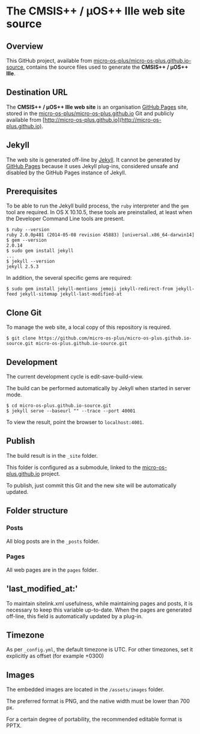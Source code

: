 # The CMSIS++ / µOS++ IIIe web site source


## Overview

This GitHub project, available from [micro-os-plus/micro-os-plus.github.io-source](https://github.com/micro-os-plus/micro-os-plus.github.io-source), contains the source files used to generate the **CMSIS++ / µOS++ IIIe**.

## Destination URL

The **CMSIS++ / µOS++ IIIe web site** is an organisation [GitHub Pages](https://pages.github.com) site, stored in the [micro-os-plus/micro-os-plus.github.io](https://github.com/micro-os-plus/micro-os-plus.github.io) Git and publicly available from [http://micro-os-plus.github.io](http://micro-os-plus.github.io).


## Jekyll

The web site is generated off-line by [Jekyll](http://jekyllrb.com). It cannot be generated by [GitHub Pages](https://pages.github.com) because it uses Jekyll plug-ins, considered unsafe and disabled by the GitHub Pages instance of Jekyll.

## Prerequisites

To be able to run the Jekyll build process, the `ruby` interpreter and the `gem` tool are required. In OS X 10.10.5, these tools are preinstalled, at least when the Developer Command Line tools are present.

	$ ruby --version
	ruby 2.0.0p481 (2014-05-08 revision 45883) [universal.x86_64-darwin14]
	$ gem --version
	2.0.14
	$ sudo gem install jekyll
	...
	$ jekyll --version
	jekyll 2.5.3


In addition, the several specific gems are required:

	$ sudo gem install jekyll-mentions jemoji jekyll-redirect-from jekyll-feed jekyll-sitemap jekyll-last-modified-at



## Clone Git

To manage the web site, a local copy of this repository is required.

	$ git clone https://github.com/micro-os-plus/micro-os-plus.github.io-source.git micro-os-plus.github.io-source.git

## Development

The current development cycle is edit-save-build-view.

The build can be performed automatically by Jekyll when started in server mode.

	$ cd micro-os-plus.github.io-source.git
	$ jekyll serve --baseurl "" --trace --port 40001

To view the result, point the browser to `localhost:4001`.

## Publish

The build result is in the `_site` folder.

This folder is configured as a submodule, linked to the [micro-os-plus.github.io](https://github.com/micro-os-plus/micro-os-plus.github.io) project.

To publish, just commit this Git and the new site will be automatically updated.

## Folder structure

### Posts

All blog posts are in the `_posts` folder.

### Pages

All web pages are in the `pages` folder.

## 'last\_modified\_at:'

To maintain sitelink.xml usefulness, while maintaining pages and posts, it is necessary to keep this variable up-to-date. When the pages are generated off-line, this field is automatically updated by a plug-in.

## Timezone

As per `_config.yml`, the default timezone is UTC. For other timezones, set it explicitly as offset (for example +0300)

## Images

The embedded images are located in the `/assets/images` folder.

The preferred format is PNG, and the native width must be lower than 700 px.

For a certain degree of portability, the recommended editable format is PPTX.
